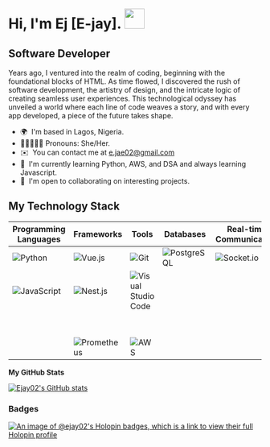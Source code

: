 Hi, I'm Ej [E-jay]. <img src="https://user-images.githubusercontent.com/84375918/191945102-778647b4-d74c-4526-875b-6ff4120ba9a5.gif" height="40" style="max-width: 100%; display: inline-block;"  />
============================

Software Developer
-------------

Years ago, I ventured into the realm of coding, beginning with the foundational blocks of HTML. As time flowed, I discovered the rush of software development, the artistry of design, and the intricate logic of creating seamless user experiences. This technological odyssey has unveiled a world where each line of code weaves a story, and with every app developed, a piece of the future takes shape.

* 🌍  I'm based in Lagos, Nigeria.
* 👩🏽‍🤝‍👨🏼  Pronouns: She/Her.
* ✉️  You can contact me at [e.jae02@gmail.com](mailto:e.jae02@gmail.com)
* 🧠  I'm currently learning Python, AWS, and DSA and always learning Javascript.
* 🤝  I'm open to collaborating on interesting projects.

## My Technology Stack

| Programming Languages | Frameworks           | Tools                  | Databases        | Real-time Communication | Styling             |
|-----------------------|-----------------------|------------------------|------------------|-------------------------|--------------------|
| ![Python](https://img.shields.io/badge/Python-Intermediate-yellow) | ![Vue.js](https://img.shields.io/badge/Vue.js-Intermediate-yellow) | ![Git](https://img.shields.io/badge/Git-Intermediate-yellow) | ![PostgreSQL](https://img.shields.io/badge/PostgreSQL-Intermediate-yellow) | ![Socket.io](https://img.shields.io/badge/Socket.io-Intermediate-yellow) | ![Tailwind CSS](https://img.shields.io/badge/Tailwind%20CSS-Intermediate-yellow) |
| ![JavaScript](https://img.shields.io/badge/JavaScript-Advanced-brightgreen) | ![Nest.js](https://img.shields.io/badge/Nest.js-Advanced-brightgreen) | ![Visual Studio Code](https://img.shields.io/badge/Visual%20Studio%20Code-Advanced-brightgreen) | | | ![CSS](https://img.shields.io/badge/CSS-Intermediate-yellow) |
| | | | | | ![Sass (SCSS)](https://img.shields.io/badge/Sass%20(SCSS)-Intermediate-yellow) |
| | ![Prometheus](https://img.shields.io/badge/Prometheus-Beginner-blue) | ![AWS](https://img.shields.io/badge/AWS-Beginner-blue) | | | |









<b>My GitHub Stats</b>

<a href="http://www.github.com/Ejay02"><img src="https://github-readme-stats.vercel.app/api?username=Ejay02&show_icons=true&hide=&count_private=true&title_color=0891b2&text_color=ffffff&icon_color=0891b2&bg_color=1c1917&hide_border=true&show_icons=true" alt="Ejay02's GitHub stats" /></a>

### Badges

[![An image of @ejay02's Holopin badges, which is a link to view their full Holopin profile](https://holopin.me/ejay02)](https://holopin.io/@ejay02)

<!---
Ejay02 is a ✨ special ✨ repository because its `README.md` (this file) appears on your GitHub profile.
You can click the Preview link to take a look at your changes.
// TOP LANG
<a href="https://github.com/Ejay02" align="right"><img src="https://github-readme-stats.vercel.app/api/top-langs/?username=Ejay02&langs_count=10&title_color=0891b2&text_color=ffffff&icon_color=0891b2&bg_color=1c1917&hide_border=true&locale=en&custom_title=Top%20%Languages" alt="Top Languages" /></a>
--->
